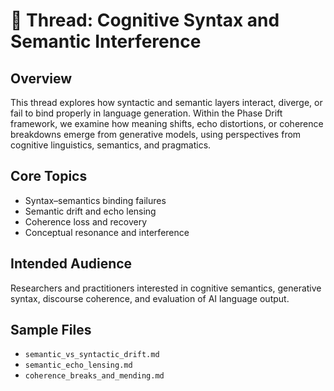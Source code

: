 # 🧠 Thread: Cognitive Syntax and Semantic Interference

## Overview
This thread explores how syntactic and semantic layers interact, diverge, or fail to bind properly in language generation. Within the Phase Drift framework, we examine how meaning shifts, echo distortions, or coherence breakdowns emerge from generative models, using perspectives from cognitive linguistics, semantics, and pragmatics.

## Core Topics
- Syntax–semantics binding failures
- Semantic drift and echo lensing
- Coherence loss and recovery
- Conceptual resonance and interference

## Intended Audience
Researchers and practitioners interested in cognitive semantics, generative syntax, discourse coherence, and evaluation of AI language output.

## Sample Files
- `semantic_vs_syntactic_drift.md`
- `semantic_echo_lensing.md`
- `coherence_breaks_and_mending.md`
